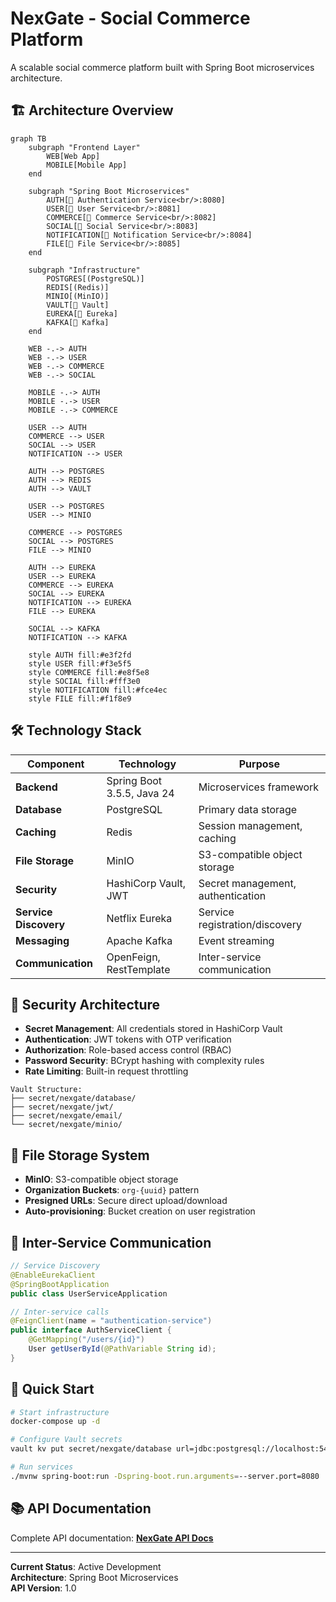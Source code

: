 # NexGate - Social Commerce Platform

A scalable social commerce platform built with Spring Boot microservices architecture.

## 🏗️ Architecture Overview

```mermaid
graph TB
    subgraph "Frontend Layer"
        WEB[Web App]
        MOBILE[Mobile App]
    end

    subgraph "Spring Boot Microservices"
        AUTH[🔐 Authentication Service<br/>:8080]
        USER[👤 User Service<br/>:8081] 
        COMMERCE[🛒 Commerce Service<br/>:8082]
        SOCIAL[📱 Social Service<br/>:8083]
        NOTIFICATION[📧 Notification Service<br/>:8084]
        FILE[📁 File Service<br/>:8085]
    end

    subgraph "Infrastructure"
        POSTGRES[(PostgreSQL)]
        REDIS[(Redis)]
        MINIO[(MinIO)]
        VAULT[🔐 Vault]
        EUREKA[🎯 Eureka]
        KAFKA[📨 Kafka]
    end

    WEB -.-> AUTH
    WEB -.-> USER
    WEB -.-> COMMERCE
    WEB -.-> SOCIAL
    
    MOBILE -.-> AUTH
    MOBILE -.-> USER
    MOBILE -.-> COMMERCE

    USER --> AUTH
    COMMERCE --> USER
    SOCIAL --> USER
    NOTIFICATION --> USER

    AUTH --> POSTGRES
    AUTH --> REDIS
    AUTH --> VAULT
    
    USER --> POSTGRES
    USER --> MINIO
    
    COMMERCE --> POSTGRES
    SOCIAL --> POSTGRES
    FILE --> MINIO

    AUTH --> EUREKA
    USER --> EUREKA
    COMMERCE --> EUREKA
    SOCIAL --> EUREKA
    NOTIFICATION --> EUREKA
    FILE --> EUREKA

    SOCIAL --> KAFKA
    NOTIFICATION --> KAFKA

    style AUTH fill:#e3f2fd
    style USER fill:#f3e5f5
    style COMMERCE fill:#e8f5e8
    style SOCIAL fill:#fff3e0
    style NOTIFICATION fill:#fce4ec
    style FILE fill:#f1f8e9
```

## 🛠️ Technology Stack

| Component | Technology | Purpose |
|-----------|------------|---------|
| **Backend** | Spring Boot 3.5.5, Java 24 | Microservices framework |
| **Database** | PostgreSQL | Primary data storage |
| **Caching** | Redis | Session management, caching |
| **File Storage** | MinIO | S3-compatible object storage |
| **Security** | HashiCorp Vault, JWT | Secret management, authentication |
| **Service Discovery** | Netflix Eureka | Service registration/discovery |
| **Messaging** | Apache Kafka | Event streaming |
| **Communication** | OpenFeign, RestTemplate | Inter-service communication |

## 🔐 Security Architecture

- **Secret Management**: All credentials stored in HashiCorp Vault
- **Authentication**: JWT tokens with OTP verification
- **Authorization**: Role-based access control (RBAC)
- **Password Security**: BCrypt hashing with complexity rules
- **Rate Limiting**: Built-in request throttling

```
Vault Structure:
├── secret/nexgate/database/
├── secret/nexgate/jwt/
├── secret/nexgate/email/
└── secret/nexgate/minio/
```

## 📁 File Storage System

- **MinIO**: S3-compatible object storage
- **Organization Buckets**: `org-{uuid}` pattern
- **Presigned URLs**: Secure direct upload/download
- **Auto-provisioning**: Bucket creation on user registration

## 🔄 Inter-Service Communication

```java
// Service Discovery
@EnableEurekaClient
@SpringBootApplication
public class UserServiceApplication

// Inter-service calls
@FeignClient(name = "authentication-service")
public interface AuthServiceClient {
    @GetMapping("/users/{id}")
    User getUserById(@PathVariable String id);
}
```

## 🚀 Quick Start

```bash
# Start infrastructure
docker-compose up -d

# Configure Vault secrets
vault kv put secret/nexgate/database url=jdbc:postgresql://localhost:5432/nexgate

# Run services
./mvnw spring-boot:run -Dspring-boot.run.arguments=--server.port=8080
```

## 📚 API Documentation

Complete API documentation: **[NexGate API Docs](https://developmet-space.gitbook.io/nexgate-api)**

---

**Current Status**: Active Development  
**Architecture**: Spring Boot Microservices  
**API Version**: 1.0
